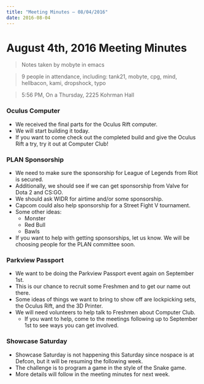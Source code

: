```yaml
---
title: "Meeting Minutes – 08/04/2016"
date: 2016-08-04
---
```

# August 4th, 2016 Meeting Minutes
> Notes taken by mobyte in emacs

> 9 people in attendance, including: tank21, mobyte, cpg, mind, hellbacon, kami, dropshock, typo

> 5:56 PM, On a Thursday, 2225 Kohrman Hall

### Oculus Computer
- We received the final parts for the Oculus Rift computer.
- We will start building it today.
- If you want to come check out the completed build and give the Oculus Rift a try, try it out at Computer Club!

### PLAN Sponsorship
- We need to make sure the sponsorship for League of Legends from Riot is secured.
- Additionally, we should see if we can get sponsorship from Valve for Dota 2 and CS:GO.
- We should ask WIDR for airtime and/or some sponsorship.
- Capcom could also help sponsorship for a Street Fight V tournament.
- Some other ideas:
  - Monster
  - Red Bull
  - Bawls
- If you want to help with getting sponsorships, let us know. We will be choosing people for the PLAN committee soon.

### Parkview Passport
- We want to be doing the Parkview Passport event again on September 1st.
- This is our chance to recruit some Freshmen and to get our name out there.
- Some ideas of things we want to bring to show off are lockpicking sets, the Oculus Rift, and the 3D Printer.
- We will need volunteers to help talk to Freshmen about Computer Club.
  - If you want to help, come to the meetings following up to September 1st to see ways you can get involved.

### Showcase Saturday
- Showcase Saturday is not happening this Saturday since nospace is at Defcon, but it will be resuming the following week.
- The challenge is to program a game in the style of the Snake game.
- More details will follow in the meeting minutes for next week.
